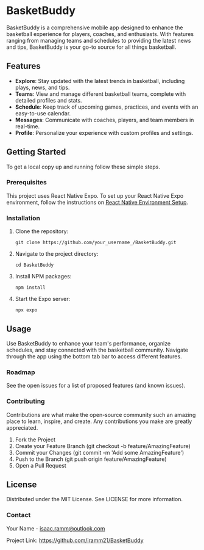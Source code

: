 # BasketBuddy
BasketBuddy is a comprehensive mobile app designed to enhance the basketball experience for players, coaches, and enthusiasts. With features ranging from managing teams and schedules to providing the latest news and tips, BasketBuddy is your go-to source for all things basketball.

## Features
- **Explore**: Stay updated with the latest trends in basketball, including plays, news, and tips.
- **Teams**: View and manage different basketball teams, complete with detailed profiles and stats.
- **Schedule**: Keep track of upcoming games, practices, and events with an easy-to-use calendar.
- **Messages**: Communicate with coaches, players, and team members in real-time.
- **Profile**: Personalize your experience with custom profiles and settings.

## Getting Started
To get a local copy up and running follow these simple steps.

### Prerequisites
This project uses React Native Expo. To set up your React Native Expo environment, follow the instructions on [React Native Environment Setup](https://reactnative.dev/docs/environment-setup).

### Installation
1. Clone the repository:
   ```
   git clone https://github.com/your_username_/BasketBuddy.git
   ```

2. Navigate to the project directory:
   ```
   cd BasketBuddy
   ```
3. Install NPM packages:
   ```
   npm install
   ```
4. Start the Expo server:
   ```
   npx expo
   ```

## Usage
Use BasketBuddy to enhance your team's performance, organize schedules, and stay connected with the basketball community. Navigate through the app using the bottom tab bar to access different features.

### Roadmap
See the open issues for a list of proposed features (and known issues).

### Contributing
Contributions are what make the open-source community such an amazing place to learn, inspire, and create. Any contributions you make are greatly appreciated.

   1. Fork the Project
   2. Create your Feature Branch (git checkout -b feature/AmazingFeature)
   3. Commit your Changes (git commit -m 'Add some AmazingFeature')
   4. Push to the Branch (git push origin feature/AmazingFeature)
   5. Open a Pull Request

## License
Distributed under the MIT License. See LICENSE for more information.

### Contact

Your Name - isaac.ramm@outlook.com

Project Link: https://github.com/iramm21/BasketBuddy
